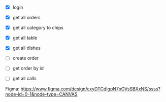 - [x] login 
- [x] get all orders
- [x] get all category to chips
- [x] get all table
- [x] get all dishes
- [ ] create order
- [ ] get order by id 
- [ ] get all calls 




Figma: https://www.figma.com/design/cxyDTCdIgpN7pOVsSBXxNS/ssss?node-id=0-1&node-type=CANVAS

